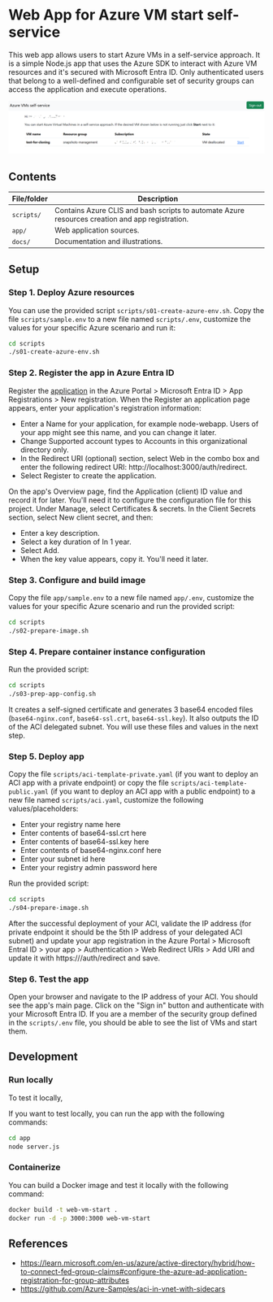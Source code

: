 # Web App for Azure VM start self-service

This web app allows users to start Azure VMs in a self-service approach. It is a simple Node.js app that uses the Azure SDK to interact with Azure VM resources and it's secured with Microsoft Entra ID. Only authenticated users that belong to a well-defined and configurable set of security groups can access the application and execute operations. 

![alt text](docs/images/screen.png)

## Contents

| File/folder   | Description                                                                                     |
|---------------|-------------------------------------------------------------------------------------------------|
| `scripts/`    | Contains Azure CLIS and bash scripts to automate Azure resources creation and app registration. |
| `app/`        | Web application sources.                                                                        |
| `docs/`       | Documentation and illustrations.                                                                |


## Setup

### Step 1. Deploy Azure resources

You can use the provided script `scripts/s01-create-azure-env.sh`. Copy the file `scripts/sample.env` to a new file named `scripts/.env`, customize the values for your specific Azure scenario and run it:

```bash
cd scripts
./s01-create-azure-env.sh
```

### Step 2. Register the app in Azure Entra ID

Register the [application](https://learn.microsoft.com/en-us/entra/identity-platform/tutorial-v2-nodejs-webapp-msal#register-the-application) in the Azure Portal > Microsoft Entra ID > App Registrations > New registration. When the Register an application page appears, enter your application's registration information:
- Enter a Name for your application, for example node-webapp. Users of your app might see this name, and you can change it later.
- Change Supported account types to Accounts in this organizational directory only.
- In the Redirect URI (optional) section, select Web in the combo box and enter the following redirect URI: http://localhost:3000/auth/redirect.
- Select Register to create the application.

On the app's Overview page, find the Application (client) ID value and record it for later. You'll need it to configure the configuration file for this project.
Under Manage, select Certificates & secrets. In the Client Secrets section, select New client secret, and then:
- Enter a key description.
- Select a key duration of In 1 year.
- Select Add.
- When the key value appears, copy it. You'll need it later.

### Step 3. Configure and build image

Copy the file `app/sample.env` to a new file named `app/.env`, customize the values for your specific Azure scenario and run the provided script:

```bash
cd scripts
./s02-prepare-image.sh
```

### Step 4. Prepare container instance configuration

Run the provided script:

```bash
cd scripts
./s03-prep-app-config.sh
```

It creates a self-signed certificate and generates 3 base64 encoded files (`base64-nginx.conf`, `base64-ssl.crt`, `base64-ssl.key`). It also outputs the ID of the ACI delegated subnet. You will use these files and values in the next step.

### Step 5. Deploy app

Copy the file `scripts/aci-template-private.yaml` (if you want to deploy an ACI app with a private endpoint) or copy the file `scripts/aci-template-public.yaml` (if you want to deploy an ACI app with a public endpoint) to a new file named `scripts/aci.yaml`, customize the following values/placeholders:

- Enter your registry name here
- Enter contents of base64-ssl.crt here
- Enter contents of base64-ssl.key here
- Enter contents of base64-nginx.conf here
- Enter your subnet id here
- Enter your registry admin password here

Run the provided script:

```bash
cd scripts
./s04-prepare-image.sh
```

After the successful deployment of your ACI, validate the IP address (for private endpoint it should be the 5th IP address of your delegated ACI subnet) and update your app registration in the Azure Portal > Microsoft Entral ID > your app > Authentication > Web Redirect URIs > Add URI and update it with https://<your-ip>/auth/redirect and save.


### Step 6. Test the app

Open your browser and navigate to the IP address of your ACI. You should see the app's main page. Click on the "Sign in" button and authenticate with your Microsoft Entra ID. If you are a member of the security group defined in the `scripts/.env` file, you should be able to see the list of VMs and start them.


## Development 

### Run locally

To test it locally, 

If you want to test locally, you can run the app with the following commands:

```bash
cd app
node server.js
```

### Containerize

You can build a Docker image and test it locally with the following command:

```bash
docker build -t web-vm-start .
docker run -d -p 3000:3000 web-vm-start
```

## References

- https://learn.microsoft.com/en-us/azure/active-directory/hybrid/how-to-connect-fed-group-claims#configure-the-azure-ad-application-registration-for-group-attributes
- https://github.com/Azure-Samples/aci-in-vnet-with-sidecars
